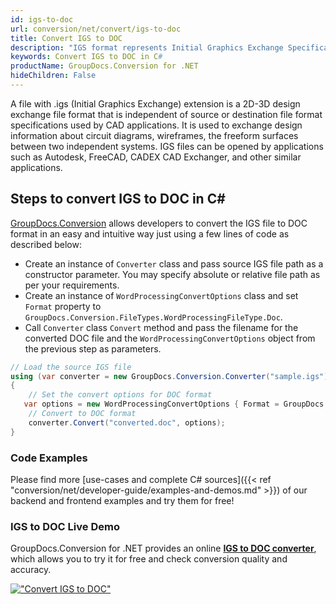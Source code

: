 ```yaml
---
id: igs-to-doc
url: conversion/net/convert/igs-to-doc
title: Convert IGS to DOC
description: "IGS format represents Initial Graphics Exchange Specification (IGES) with .igs extension. Learn how to convert IGS to DOC file programmatically in C# language using GroupDocs.Conversion for .NET library."
keywords: Convert IGS to DOC in C#
productName: GroupDocs.Conversion for .NET
hideChildren: False
---
```


A file with .igs (Initial Graphics Exchange) extension is a 2D-3D design exchange file format that is independent of source or destination file format specifications used by CAD applications. It is used to exchange design information about circuit diagrams, wireframes, the freeform surfaces between two independent systems. IGS files can be opened by applications such as Autodesk, FreeCAD, CADEX CAD Exchanger, and other similar applications.

## Steps to convert IGS to DOC in C#

[GroupDocs.Conversion](https://products.groupdocs.com/conversion/net) allows developers to convert the IGS file to DOC format in an easy and intuitive way just using a few lines of code as described below:

* Create an instance of `Converter` class and pass source IGS file path as a constructor parameter. You may specify absolute or relative file path as per your requirements. 
* Create an instance of `WordProcessingConvertOptions` class and set `Format` property to `GroupDocs.Conversion.FileTypes.WordProcessingFileType.Doc`.
* Call `Converter` class `Convert` method and pass the filename for the converted DOC file and the `WordProcessingConvertOptions` object from the previous step as parameters.

```csharp
// Load the source IGS file
using (var converter = new GroupDocs.Conversion.Converter("sample.igs"))
{
    // Set the convert options for DOC format
   var options = new WordProcessingConvertOptions { Format = GroupDocs.Conversion.FileTypes.WordProcessingFileType.Doc };
    // Convert to DOC format
    converter.Convert("converted.doc", options);
}
```

### Code Examples

Please find more [use-cases and complete C# sources]({{< ref "conversion/net/developer-guide/examples-and-demos.md" >}}) of our backend and frontend examples and try them for free!

### IGS to DOC Live Demo

GroupDocs.Conversion for .NET provides an online [**IGS to DOC converter**](https://products.groupdocs.app/conversion/igs-to-doc), which allows you to try it for free and check conversion quality and accuracy.

[!["Convert IGS to DOC"](conversion/net/images/convert-to-doc/convert-igs-to-doc.png)](https://products.groupdocs.app/conversion/igs-to-doc)